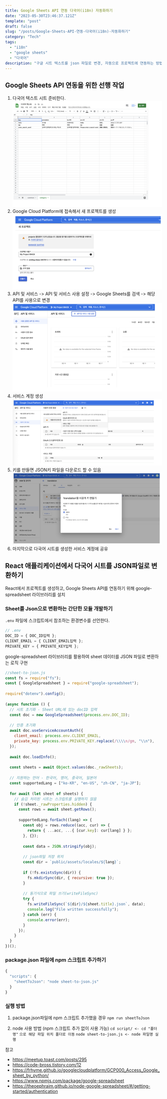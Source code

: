 ```yaml
---
title: Google Sheets API 연동 다국어(i18n) 자동화하기
date: "2023-05-30T23:46:37.121Z"
template: "post"
draft: false
slug: "/posts/Google-Sheets-API-연동-다국어(i18n)-자동화하기"
category: "Tech"
tags:
  - "i18n"
  - "google sheets"
  - "다국어"
description: "구글 시트 텍스트를 json 파일로 변경, 자동으로 프로젝트에 연동하는 방법을 알아본다."
---
```


## Google Sheets API 연동을 위한 선행 작업

1. 다국어 텍스트 시트 준비한다.
   ![image1.png](./image1.png)
2. Google Cloud Platform에 접속해서 새 프로젝트를 생성
   ![image2.png](./image2.png)
3. API 및 서비스 -> API 및 서비스 사용 설정 -> Google Sheets를 검색 -> 해당 API를 사용으로 변경
   ![image3.png](./image3.png)
4. 서비스 계정 생성
   ![image4.png](./image4.png)
5. 키를 만들면 JSON키 파일을 다운로드 할 수 있음
   ![image5.png](./image5.png)
6. 마지막으로 다국어 시트를 생성한 서비스 계정에 공유

## React 애플리케이션에서 다국어 시트를 JSON파일로 변환하기

React에서 프로젝트를 생성하고, Google Sheets API를 연동하기 위해 google-spreadsheet 라이브러리를 설치

### Sheet를 Json으로 변환하는 간단한 모듈 개발하기

`.env` 파일에 스크립트에서 참조하는 환경변수를 선언한다.

```jsx
// .env
DOC_ID = { DOC_ID입력 };
CLIENT_EMAIL = { CLIENT_EMAIL입력 };
PRIVATE_KEY = { PRIVATE_KEY입력 };
```

google-spreadsheet 라이브러리를 활용하여 sheet 데이터를 JSON 파일로 변환하는 로직 구현

```jsx
//sheet-to-json.js
const fs = require("fs");
const { GoogleSpreadsheet } = require("google-spreadsheet");

require("dotenv").config();

(async function () {
  // 시트 초기화 - Sheet URL에 있는 docID 입력
  const doc = new GoogleSpreadsheet(process.env.DOC_ID);

  // 인증 초기화
  await doc.useServiceAccountAuth({
    client_email: process.env.CLIENT_EMAIL,
    private_key: process.env.PRIVATE_KEY.replace(/\\\\n/gm, "\\n"),
  });

  await doc.loadInfo();

  const sheets = await Object.values(doc._rawSheets);

  // 지원하는 언어 - 한국어, 영어, 중국어, 일본어
  const supportedLang = ["ko-KR", "en-US", "zh-CN", "ja-JP"];

  for await (let sheet of sheets) {
    // 숨김 처리된 시트는 스크립트를 실행하지 않음
    if (!sheet._rawProperties.hidden) {
      const rows = await sheet.getRows();

      supportedLang.forEach((lang) => {
        const obj = rows.reduce((acc, cur) => {
          return { ...acc, ...{ [cur.key]: cur[lang] } };
        }, {});

        const data = JSON.stringify(obj);

        // json파일 저장 위치
        const dir = `public/assets/locales/${lang}`;

        if (!fs.existsSync(dir)) {
          fs.mkdirSync(dir, { recursive: true });
        }

        // 동기식으로 파일 쓰기(writeFileSync)
        try {
          fs.writeFileSync(`${dir}/${sheet.title}.json`, data);
          console.log("File written successfully");
        } catch (err) {
          console.error(err);
        }
      });
    }
  }
})();
```

### package.json 파일에 npm 스크립트 추가하기

```jsx
{
  "scripts": {
    "sheetToJson": "node sheet-to-json.js"
  }
}
```

### 실행 방법

1. package.json파일에 npm 스크립트 추가했을 경우
   `npm run sheetToJson`

2. node 사용 방법 (npm 스크립트 추가 없이 사용 가능)
   `cd script/ <- cd "폴더명"` `으로 해당 파일 위치 폴더로 이동`
   `node sheet-to-json.js <- node 파일명 실행`

참고

- https://meetup.toast.com/posts/295
- https://code-bross.tistory.com/12
- https://frhyme.github.io/googlecloudplatform/GCP000_Access_Google_sheet_by_python/
- https://www.npmjs.com/package/google-spreadsheet
- https://theoephraim.github.io/node-google-spreadsheet/#/getting-started/authentication
